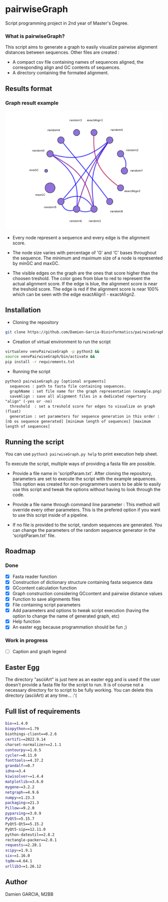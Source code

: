 # pairwiseGraph
Script programming project in 2nd year of Master's Degree.


### What is pairwiseGraph?
This script aims to generate a graph to easily visualize pairwise alignment distances between sequences.
Other files are created :
- A compact csv file containing names of sequences aligned, the corresponding align and GC contents of sequences.
- A directory containing the formated alignment.


## Results format
### Graph result example
![Graph result image](https://github.com/Damien-Garcia-Bioinformatics/pairwiseGraph/blob/main/figureReadme.png)

- Every node represent a sequence and every edge is the alignment score.

- The node size varies with percentage of 'G' and 'C' bases throughout the sequence. The minimum and maximum size of a node is represented by minGC and maxGC.

- The visible edges on the graph are the ones that score higher than the choosen treshold. The color goes from blue to red to represent the actual alignment score. If the edge is blue, the alignment score is near the treshold score. The edge is red if the alignment score is near 100% which can be seen with the edge exactAlign1 - exactAlign2.


## Installation
- Cloning the repository
```bash
git clone https://github.com/Damien-Garcia-Bioinformatics/pairwiseGraph.git
```

- Creation of virtual environment to run the script
```bash
virtualenv venvPairwiseGraph -p python3 &&
source venvPairwiseGraph/bin/activate &&
pip install -r requirements.txt
```

- Running the script
```plaintext
python3 pairwiseGraph.py [optional arguments]
  sequences : path to fasta file containing sequences.
  graphName : set file name for the graph representation (example.png)
  saveAlign : save all alignment files in a dedicated repertory "align" (-yes or -no)
  threshold  : set a treshold score for edges to visualize on graph (float)
  generation : set parameters for sequence generation in this order : [nb os sequence generated] [minimum length of sequences] [maximum length of sequences]
```


## Running the script
You can use ```python3 pairwiseGraph.py help``` to print execution help sheet.

To execute the script, multiple ways of providing a fasta file are possible.
- Provide a file name in 'scriptParam.txt'. After cloning the repository, parameters are set to execute the script with the example sequences.
This option was created for non-programmers users to be able to easily use this script and tweak the options without having to look through the code.

- Provide a file name through command line parameter : This method will override every other parameters. This is the prefered option if you want to use this script inside of a pipeline.

- If no file is provided to the script, random sequences are generated. You can change the parameters of the random sequence generator in the 'scriptParam.txt' file.


## Roadmap
### Done
- [x] Fasta reader function
- [x] Construction of dictionary structure containing fasta sequence data
- [x] GCcontent calculation function
- [x] Graph construction considering GCcontent and pairwise distance values
- [x] Function to save alignments files
- [x] File containing script parameters
- [x] Add parameters and options to tweak script execution (having the option to change the name of generated graph, etc)
- [x] Help function
- [x] An easter egg because programmation should be fun ;)
### Work in progress
- [ ] Caption and graph legend


## Easter Egg

The directory "asciiArt" is just here as an easter egg and is used if the user doesn't provide a fasta file for the script to run. It is of course not a necessary directory for to script to be fully working. You can delete this directory (asciiArt) at any time... :'(


## Full list of requirements
```bash
bio==1.4.0
biopython==1.79
biothings-client==0.2.6
certifi==2022.9.14
charset-normalizer==2.1.1
contourpy==1.0.5
cycler==0.11.0
fonttools==4.37.2
grandalf==0.7
idna==3.4
kiwisolver==1.4.4
matplotlib==3.6.0
mygene==3.2.2
netgraph==4.9.6
numpy==1.23.3
packaging==21.3
Pillow==9.2.0
pyparsing==3.0.9
PyQt5==5.15.7
PyQt5-Qt5==5.15.2
PyQt5-sip==12.11.0
python-dateutil==2.8.2
rectangle-packer==2.0.1
requests==2.28.1
scipy==1.9.1
six==1.16.0
tqdm==4.64.1
urllib3==1.26.12
```

## Author
Damien GARCIA, M2BB

